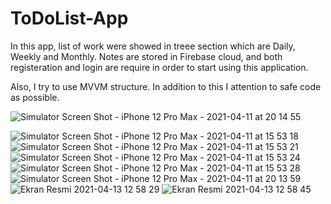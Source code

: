 
# ToDoList-App
In this app, list of work were showed in treee section which are Daily, Weekly and Monthly. Notes are stored in Firebase cloud, and both registeration and login are require in order to start using this application.

Also, I try to use MVVM structure. 
In addition to this I attention to safe code as possible.

![Simulator Screen Shot - iPhone 12 Pro Max - 2021-04-11 at 20 14 55](https://user-images.githubusercontent.com/75019067/114314855-1be3fc80-9b05-11eb-8350-b9e2fdc95b0c.png)

![Simulator Screen Shot - iPhone 12 Pro Max - 2021-04-11 at 15 53 18](https://user-images.githubusercontent.com/75019067/114314858-1edeed00-9b05-11eb-88ea-e8240d5769c7.png)
![Simulator Screen Shot - iPhone 12 Pro Max - 2021-04-11 at 15 53 21](https://user-images.githubusercontent.com/75019067/114314865-21414700-9b05-11eb-90d9-377a7fb668df.png)
![Simulator Screen Shot - iPhone 12 Pro Max - 2021-04-11 at 15 53 24](https://user-images.githubusercontent.com/75019067/114314867-230b0a80-9b05-11eb-91d3-97081e949e47.png)
![Simulator Screen Shot - iPhone 12 Pro Max - 2021-04-11 at 15 53 28](https://user-images.githubusercontent.com/75019067/114314870-269e9180-9b05-11eb-97d1-b0943b4b38bd.png)
![Simulator Screen Shot - iPhone 12 Pro Max - 2021-04-11 at 20 13 59](https://user-images.githubusercontent.com/75019067/114314873-2d2d0900-9b05-11eb-9d71-d2a02fef6171.png)
![Ekran Resmi 2021-04-13 12 58 29](https://user-images.githubusercontent.com/75019067/114534764-03d0c200-9c58-11eb-962a-ceb6f90f2f03.png)
![Ekran Resmi 2021-04-13 12 58 45](https://user-images.githubusercontent.com/75019067/114534769-059a8580-9c58-11eb-95fa-275cf0eda932.png)
